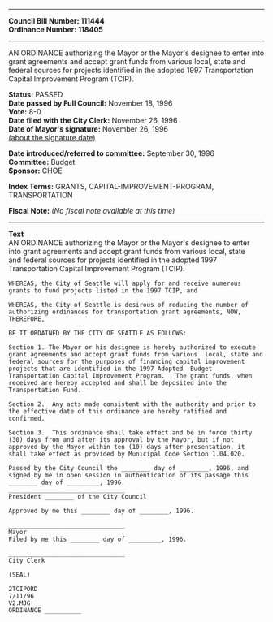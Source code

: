 * * * * *  
  
**Council Bill Number: [](#h0)[](#h2)111444**   
**Ordinance Number: 118405**  
  
* * * * *  
  
AN ORDINANCE authorizing the Mayor or the Mayor's designee to enter into grant agreements and accept grant funds from various local, state and federal sources for projects identified in the adopted 1997 Transportation Capital Improvement Program (TCIP).  
  
**Status:** PASSED   
**Date passed by Full Council:** November 18, 1996   
**Vote:** 8-0   
**Date filed with the City Clerk:** November 26, 1996   
**Date of Mayor's signature:** November 26, 1996   
[(about the signature date)](/~public/approvaldate.htm)   
  
  
**Date introduced/referred to committee:** September 30, 1996   
**Committee:** Budget   
**Sponsor:** CHOE   
  
**Index Terms:** GRANTS, CAPITAL-IMPROVEMENT-PROGRAM, TRANSPORTATION  
  
**Fiscal Note:** *(No fiscal note available at this time)*  
  
* * * * *  
  
**Text**  
    AN ORDINANCE authorizing the Mayor or the Mayor's designee to enter  
    into grant agreements and accept grant funds from various local, state  
    and federal sources for projects identified in the adopted 1997  
    Transportation Capital Improvement Program (TCIP).  
  
    WHEREAS, the City of Seattle will apply for and receive numerous  
    grants to fund projects listed in the 1997 TCIP, and  
  
    WHEREAS, the City of Seattle is desirous of reducing the number of  
    authorizing ordinances for transportation grant agreements, NOW,  
    THEREFORE,  
  
    BE IT ORDAINED BY THE CITY OF SEATTLE AS FOLLOWS:  
  
    Section 1. The Mayor or his designee is hereby authorized to execute  
    grant agreements and accept grant funds from various  local, state and  
    federal sources for the purposes of financing capital improvement  
    projects that are identified in the 1997 Adopted  Budget  
    Transportation Capital Improvement Program.   The grant funds, when  
    received are hereby accepted and shall be deposited into the  
    Transportation Fund.  
  
    Section 2.  Any acts made consistent with the authority and prior to  
    the effective date of this ordinance are hereby ratified and  
    confirmed.  
  
    Section 3.  This ordinance shall take effect and be in force thirty  
    (30) days from and after its approval by the Mayor, but if not  
    approved by the Mayor within ten (10) days after presentation, it  
    shall take effect as provided by Municipal Code Section 1.04.020.  
  
    Passed by the City Council the ________ day of ________, 1996, and  
    signed by me in open session in authentication of its passage this  
    ________ day of _________, 1996.  
    ________________________________  
    President ________ of the City Council  
  
    Approved by me this ________ day of ________, 1996.  
  
    ________________________________  
    Mayor  
    Filed by me this ________ day of _________, 1996.  
  
    ________________________________  
    City Clerk  
  
    (SEAL)  
  
    2TCIPORD  
    7/11/96  
    V2.MJG  
    ORDINANCE __________  
